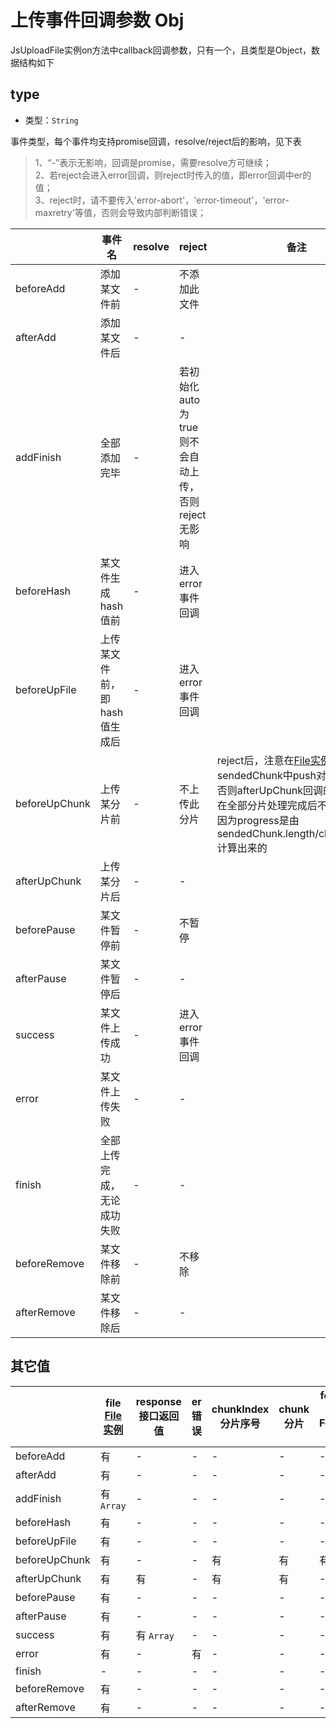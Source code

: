 # 上传事件回调参数 Obj

JsUploadFile实例on方法中callback回调参数，只有一个，且类型是Object，数据结构如下

## type

+ 类型：`String`

事件类型，每个事件均支持promise回调，resolve/reject后的影响，见下表

> 1、“-”表示无影响，回调是promise，需要resolve方可继续；<br>
> 2、若reject会进入error回调，则reject时传入的值，即error回调中er的值；<br>
> 3、reject时，请不要传入'error-abort'，'error-timeout'，'error-maxretry'等值，否则会导致内部判断错误；<br>

| | 事件名 | resolve | reject | 备注 |
| --- | --- | --- | --- | --- |
| beforeAdd | 添加某文件前 | - | 不添加此文件 | |
| afterAdd | 添加某文件后 | - | - | |
| addFinish | 全部添加完毕 | - | 若初始化auto为true则不会自动上传，否则reject无影响 | |
| beforeHash | 某文件生成hash值前 | - | 进入error事件回调 | |
| beforeUpFile | 上传某文件前，即hash值生成后 | - | 进入error事件回调 | |
| beforeUpChunk | 上传某分片前 | - | 不上传此分片 | reject后，注意在[File实例](/v2/usage/file-attr.md)的sendedChunk中push对应的值，<br>否则afterUpChunk回调的progress在全部分片处理完成后不会到1，<br>因为progress是由sendedChunk.length/chunkCount计算出来的 |
| afterUpChunk | 上传某分片后 | - | - | |
| beforePause | 某文件暂停前 | - | 不暂停 | |
| afterPause | 某文件暂停后 | - | - | |
| success | 某文件上传成功 | - | 进入error事件回调 | |
| error | 某文件上传失败 | - | - | |
| finish | 全部上传完成，无论成功失败 | - | - | |
| beforeRemove | 某文件移除前 | - | 不移除 | |
| afterRemove | 某文件移除后 | - | - | |

## 其它值

| | file<br>[File实例](/v2/usage/file-attr.md) | response<br>接口返回值 | er<br>错误 | chunkIndex<br>分片序号 | chunk<br>分片 | formData<br>原生FormData对象 | xhr<br>原生XMLHttpRequest对象 | progress<br>进度 |
| --- | --- | --- | --- | --- | --- | --- | --- | --- |
| beforeAdd | 有 | - | - | - | - | - | - | - |
| afterAdd | 有 | - | - | - | - | - | - | - |
| addFinish | 有 `Array` | - | - | - | - | - | - | - |
| beforeHash | 有 | - | - | - | - | - | - | - |
| beforeUpFile | 有 | - | - | - | - | - | - | - |
| beforeUpChunk | 有 | - | - | 有 | 有 | 有 | 有 | - |
| afterUpChunk | 有 | 有 | - | 有 | 有 | - | - | 有 |
| beforePause | 有 | - | - | - | - | - | - | - |
| afterPause | 有 | - | - | - | - | - | - | - |
| success | 有 | 有 `Array` | - | - | - | - | - | - |
| error | 有 | - | 有 | - | - | - | - | - |
| finish | - | - | - | - | - | - | - | - |
| beforeRemove | 有 | - | - | - | - | - | - | - |
| afterRemove | 有 | - | - | - | - | - | - | - |
